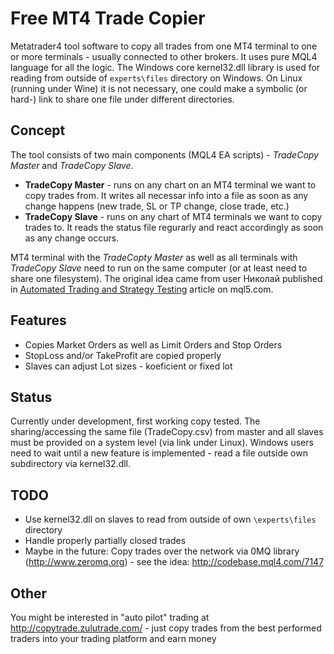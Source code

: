 Free MT4 Trade Copier
=====================

Metatrader4 tool software to copy all trades from one MT4 terminal to one or more terminals - usually connected to other brokers. It uses pure MQL4 language for all the logic. The Windows core kernel32.dll library is used for reading from outside of `experts\files` directory on Windows. On Linux (running under Wine) it is not necessary, one could make a symbolic (or hard-) link to share one file under different directories.

Concept
-----
The tool consists of two main components (MQL4 EA scripts) - _TradeCopy Master_ and _TradeCopy Slave_.

* **TradeCopy Master** - runs on any chart on an MT4 terminal we want to copy trades from. It writes all necessar info into a file as soon as any change happens (new trade, SL or TP change, close trade, etc.)
* **TradeCopy Slave** - runs on any chart of MT4 terminals we want to copy trades to. It reads the status file regurarly and react accordingly as soon as any change occurs.

MT4 terminal with the _TradeCopty Master_ as well as all terminals with _TradeCopy Slave_ need to run on the same computer (or at least need to share one filesystem). The original idea came from user Николай published in [Automated Trading and Strategy Testing](http://www.mql5.com/en/articles/189) article on mql5.com.


Features
--------

* Copies Market Orders as well as Limit Orders and Stop Orders
* StopLoss and/or TakeProfit are copied properly
* Slaves can adjust Lot sizes - koeficient or fixed lot

Status
------
Currently under development, first working copy tested. The sharing/accessing the same file (TradeCopy.csv) from master and all slaves must be provided on a system level (via link under Linux). Windows users need to wait until a new feature is implemented - read a file outside own subdirectory via kernel32.dll.

TODO
----

* Use kernel32.dll on slaves to read from outside of own `\experts\files` directory
* Handle properly partially closed trades
* Maybe in the future: Copy trades over the network via 0MQ library (http://www.zeromq.org) - see the idea: http://codebase.mql4.com/7147

Other
-----

You might be interested in "auto pilot" trading at http://copytrade.zulutrade.com/ - just copy trades from the best performed traders into your trading platform and earn money


